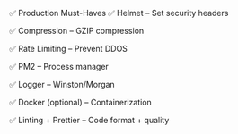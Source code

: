 ✅ Production Must-Haves
✅ Helmet – Set security headers

✅ Compression – GZIP compression

✅ Rate Limiting – Prevent DDOS

✅ PM2 – Process manager

✅ Logger – Winston/Morgan

✅ Docker (optional) – Containerization

✅ Linting + Prettier – Code format + quality
